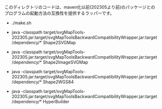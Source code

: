 このディレクトリのコードは、maven化以前(202305より前)のパッケージとのプログラムの起動方法の互換性を提供するラッパーです。

* ./make.sh

* java -classpath target/svgMapTools-202305.jar:target/svgMapToolsBackwardCompatibilityWrapper.jar:target/dependency/* Shape2SVGMap
* java -classpath target/svgMapTools-202305.jar:target/svgMapToolsBackwardCompatibilityWrapper.jar:target/dependency/* Shape2ImageSVGMap
* java -classpath target/svgMapTools-202305.jar:target/svgMapToolsBackwardCompatibilityWrapper.jar:target/dependency/* Shape2WGS84
* java -classpath target/svgMapTools-202305.jar:target/svgMapToolsBackwardCompatibilityWrapper.jar:target/dependency/* HyperBuilder